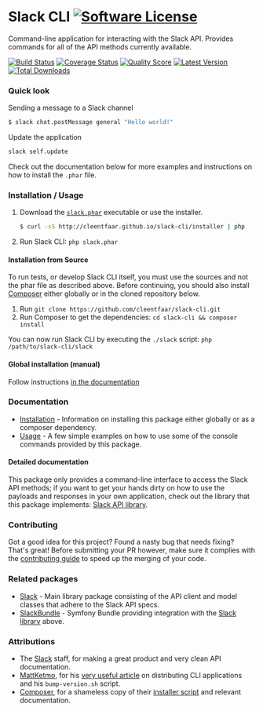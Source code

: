 # Slack CLI [![Software License](https://img.shields.io/badge/license-MIT-brightgreen.svg?style=flat-square)](https://github.com/cleentfaar/slack-cli/tree/master/LICENSE.md)

Command-line application for interacting with the Slack API. Provides commands for all of the API methods currently available.

[![Build Status](https://img.shields.io/travis/cleentfaar/slack-cli/master.svg?style=flat-square)](https://travis-ci.org/cleentfaar/slack-cli)
[![Coverage Status](https://img.shields.io/scrutinizer/coverage/g/cleentfaar/slack-cli.svg?style=flat-square)](https://scrutinizer-ci.com/g/cleentfaar/slack-cli/code-structure)
[![Quality Score](https://img.shields.io/scrutinizer/g/cleentfaar/slack-cli.svg?style=flat-square)](https://scrutinizer-ci.com/g/cleentfaar/slack-cli)
[![Latest Version](https://img.shields.io/github/release/cleentfaar/slack-cli.svg?style=flat-square)](https://github.com/cleentfaar/slack-cli/releases)
[![Total Downloads](https://img.shields.io/packagist/dt/cleentfaar/slack-cli.svg?style=flat-square)](https://packagist.org/packages/cleentfaar/slack-cli)


### Quick look

Sending a message to a Slack channel
```sh
$ slack chat.postMessage general "Hello world!"
```

Update the application
```sh
slack self.update
```

Check out the documentation below for more examples and instructions on how to install the `.phar` file.


### Installation / Usage

1. Download the [`slack.phar`](http://cleentfaar.github.io/slack-cli/downloads/slack-latest.phar) executable or use the installer.

    ``` sh
    $ curl -sS http://cleentfaar.github.io/slack-cli/installer | php
    ```

2. Run Slack CLI: `php slack.phar`


#### Installation from Source

To run tests, or develop Slack CLI itself, you must use the sources and not the phar
file as described above. Before continuing, you should also install [Composer](https://getcomposer.org) either globally
or in the cloned repository below.

1. Run `git clone https://github.com/cleentfaar/slack-cli.git`
2. Run Composer to get the dependencies: `cd slack-cli && composer install`

You can now run Slack CLI by executing the `./slack` script: `php /path/to/slack-cli/slack`


#### Global installation (manual)

Follow instructions [in the documentation](https://github.com/cleentfaar/slack-cli/tree/master/CL/SlackCli/Resources/doc/installation.md)


### Documentation

- [Installation](https://github.com/cleentfaar/slack-cli/tree/master/CL/SlackCli/Resources/doc/installation.md) - Information on installing this package either globally or as a composer dependency.
- [Usage](https://github.com/cleentfaar/slack-cli/tree/master/CL/SlackCli/Resources/doc/usage.md) - A few simple examples on how to use some of the console commands provided by this package.

#### Detailed documentation

This package only provides a command-line interface to access the Slack API methods; if you want to get your hands dirty
on how to use the payloads and responses in your own application, check out the library that this package implements: [Slack API library](https://github.com/cleentfaar/slack-cli).


### Contributing

Got a good idea for this project? Found a nasty bug that needs fixing? That's great! Before submitting your PR however,
make sure it complies with the [contributing guide](https://github.com/cleentfaar/slack-cli/tree/master/CL/SlackCli/Resources/doc/contributing.md) to speed up the merging of your code.


### Related packages

- [Slack](https://github.com/cleentfaar/slack) - Main library package consisting of the API client and model classes that adhere to the Slack API specs.
- [SlackBundle](https://github.com/cleentfaar/CLSlackBundle) - Symfony Bundle providing integration with the [Slack library](https://github.com/cleentfaar/slack) above.


### Attributions

- The [Slack](https://slack.com/) staff, for making a great product and very clean API documentation.
- [MattKetmo](https://github.com/MattKetmo), for his [very useful article](http://moquet.net/blog/distributing-php-cli/)
on distributing CLI applications and his `bump-version.sh` script.
- [Composer](https://github.com/composer/composer), for a shameless copy of their [installer script](https://getcomposer.org/installer)
and relevant documentation.
